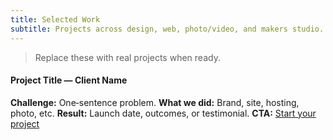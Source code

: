 ```yaml
---
title: Selected Work
subtitle: Projects across design, web, photo/video, and makers studio.
---
```

> Replace these with real projects when ready.
#### Project Title — Client Name
**Challenge:** One‑sentence problem.
**What we did:** Brand, site, hosting, photo, etc.
**Result:** Launch date, outcomes, or testimonial.
**CTA:** [Start your project](/contact/)